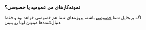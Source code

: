 
### نمونه‌کار‌های من عمومیه یا خصوصی؟ ###
اگه پروفایل شما [خصوصی](https://atbox.io/settings) باشه، پروژه‌های شما هم خصوصی خواهد بود و فقط دنبال‌کننده‌ها میتونن اونا رو ببینن.
